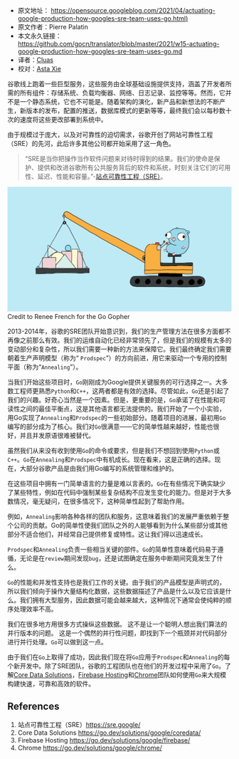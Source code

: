 - 原文地址： [https://opensource.googleblog.com/2021/04/actuating-google-production-how-googles-sre-team-uses-go.html)](https://opensource.googleblog.com/2021/04/actuating-google-production-how-googles-sre-team-uses-go.html)
- 原文作者：Pierre Palatin
- 本文永久链接：https://github.com/gocn/translator/blob/master/2021/w15-actuating-google-production-how-googles-sre-team-uses-go.md
- 译者：[Cluas](https://github.com/Cluas)
- 校对：[Asta Xie](https://github.com/astaxie)

谷歌线上跑着一些巨型服务，这些服务由全球基础设施提供支持，涵盖了开发者所需的所有组件：存储系统、负载均衡器、网络、日志记录、监控等等。然而，它并不是一个静态系统，它也不可能是。随着架构的演化，新产品和新想法的不断产生，新版本的发布，配置的推送，数据库模式的更新等等，最终我们会以每秒数十次的速度将这些更改部署到系统中。

由于规模过于庞大，以及对可靠性的迫切需求，谷歌开创了网站可靠性工程（SRE）的先河，此后许多其他公司都开始采用了这一角色。
> “SRE是当你把操作当作软件问题来对待时得到的结果。我们的使命是保护、提供和改进谷歌所有公共服务背后的软件和系统，时刻关注它们的可用性、延迟、性能和容量。”-[站点可靠性工程（SRE）](https://sre.google/)。

![Credit to Renee French for the Go Gopher](../static/images/w15-actuating-google-production-how-googles-sre-team-uses-go/gosreheader.png
)
Credit to Renee French for the Go Gopher


2013-2014年，谷歌的SRE团队开始意识到，我们的生产管理方法在很多方面都不再像之前那么有效。我们的运维自动化已经非常领先了，但是我们的规模有太多的变动部分和复杂性，所以我们需要一种新的方法来保障它。我们最终确定我们需要朝着生产声明模型（称为“ `Prodspec`”）的方向前进，用它来驱动一个专用的控制平面（称为“`Annealing`”）。

当我们开始这些项目时，`Go`刚刚成为Google提供关键服务的可行选择之一。大多数工程师更熟悉`Python`和`C++`，这两者都是有效的选择。尽管如此，`Go`还是引起了我们的兴趣。好奇心当然是一个因素。但是，更重要的是，`Go`承诺了在性能和可读性之间的最佳平衡点，这是其他语言都无法提供的。我们开始了一个小实验， 用Go实现了`Annealing`和`Prodspec`的一些初始部分。随着项目的进展，最初用`Go`编写的部分成为了核心。我们对`Go`很满意——它的简单性越来越好，性能也很好，并且并发原语很难被替代。

虽然我们从来没有收到使用`Go`的命令或要求，但是我们不想回到使用`Python`或`C++`。`Go`在`Annealing`和`Prodspec`中有机成长。现在看来，这是正确的选择。现在，大部分谷歌产品是由我们用Go编写的系统管理和维护的。

在这些项目中拥有一门简单语言的力量是难以言表的。`Go`在有些情况下确实缺少了某些特性，例如在代码中强制某些复杂结构不应发生变化的能力。但是对于大多数情况，毫无疑问，在很多情况下，这种简单性起到了帮助作用。

例如，`Annealing`影响各种各样的团队和服务，这意味着我们的发展严重依赖于整个公司的贡献。Go的简单性使我们团队之外的人能够看到为什么某些部分或其他部分不适合他们，并经常自己提供修复或特性。这让我们得以迅速成长。

`Prodspec`和`Annealing`负责一些相当关键的部件。`Go`的简单性意味着代码易于遵循，无论是在`review`期间发现`bug`，还是试图确定在服务中断期间究竟发生了什么。

`Go`的性能和并发性支持也是我们工作的关键。由于我们的产品模型是声明式的，所以我们倾向于操作大量结构化数据，这些数据描述了产品是什么以及它应该是什么。我们拥有大型服务，因此数据可能会越来越大，这种情况下通常会使纯粹的顺序处理效率不高。

我们在很多地方用很多方式操纵这些数据。 这不是让一个聪明人想出我们算法的并行版本的问题。 这是一个偶然的并行性问题，即找到下一个瓶颈并对代码部分进行并行处理。`Go`可以做到这一点。

由于我们在`Go`上取得了成功，因此我们现在将`Go`应用于`Prodspec`和`Annealing`的每个新开发中。除了SRE团队，谷歌的工程团队也在他们的开发过程中采用了`Go`。了解[Core Data Solutions](https://go.dev/solutions/google/coredata/)，[Firebase Hosting](https://go.dev/solutions/google/firebase/)和[Chrome](https://go.dev/solutions/google/chrome/)团队如何使用`Go`来大规模构建快速，可靠和高效的软件。


## References
1. 站点可靠性工程（SRE）https://sre.google/
2. Core Data Solutions https://go.dev/solutions/google/coredata/
3. Firebase Hosting https://go.dev/solutions/google/firebase/
4. Chrome https://go.dev/solutions/google/chrome/